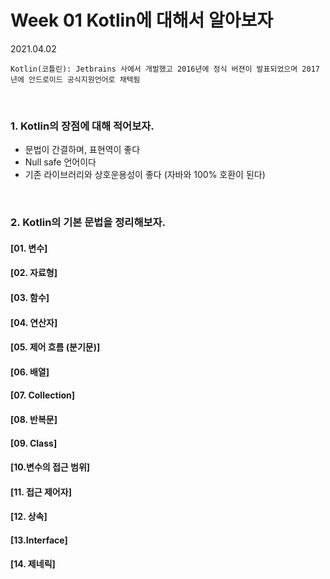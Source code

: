 # Week 01 Kotlin에 대해서 알아보자

2021.04.02

`Kotlin(코틀린): Jetbrains 사에서 개발했고 2016년에 정식 버젼이 발표되었으며 2017년에 안드로이드 공식지원언어로 채택됨`

<br>

### 1. Kotlin의 장점에 대해 적어보자.

* 문법이 간결하며, 표현역이 좋다
* Null safe 언어이다
* 기존 라이브러리와 상호운용성이 좋다 (자바와 100% 호환이 된다)

<br>

### 2. Kotlin의 기본 문법을 정리해보자.

#### [01. 변수]

#### [02. 자료형]

#### [03. 함수]

#### [04. 연산자]

#### [05. 제어 흐름 (분기문)]

#### [06. 배열]

#### [07. Collection]

#### [08. 반복문]

#### [09. Class]

#### [10.변수의 접근 범위]

#### [11. 접근 제어자]

#### [12. 상속]

#### [13.Interface]

#### [14. 제네릭]